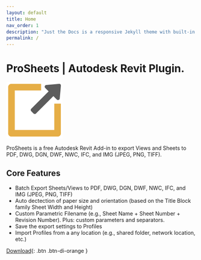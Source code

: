 ```yaml
---
layout: default
title: Home
nav_order: 1
description: "Just the Docs is a responsive Jekyll theme with built-in search that is easily customizable and hosted on GitHub Pages."
permalink: /
---
```


# ProSheets | Autodesk Revit Plugin.

![ProSheets Logo](/assets/images/ProSheets-Icon-150x150-1.png)

ProSheets is a free Autodesk Revit Add-in to export Views and Sheets to PDF, DWG, DGN, DWF, NWC, IFC, and IMG (JPEG, PNG, TIFF).

## Core Features

- Batch Export Sheets/Views to PDF, DWG, DGN, DWF, NWC, IFC, and IMG (JPEG, PNG, TIFF)
- Auto dectection of paper size and orientation (based on the Title Block family Sheet Width and Height)
- Custom Parametric Filename (e.g., Sheet Name + Sheet Number + Revision Number). Plus: custom parameters and separators.
- Save the export settings to Profiles
- Import Profiles from a any location (e.g., shared folder, network location, etc.)

[Download](https://diroots.com/revit-plugins/revit-to-pdf-dwg-dgn-dwf-nwc-ifc-and-images-with-prosheets/){: .btn .btn-di-orange }